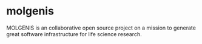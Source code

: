 molgenis
========

MOLGENIS is an collaborative open source project on a mission to generate great software infrastructure for life science research.